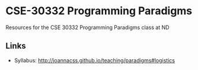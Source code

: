 # CSE-30332 Programming Paradigms
Resources for the CSE 30332 Programming Paradigms class at ND

## Links

- Syllabus: http://joannacss.github.io/teaching/paradigms#logistics

